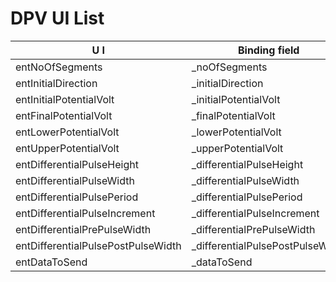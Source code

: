 
# DPV UI List

| U I|Binding field|
|----|-------------|
| entNoOfSegments | _noOfSegments|
| entInitialDirection | _initialDirection |
| entInitialPotentialVolt | _initialPotentialVolt |
| entFinalPotentialVolt | _finalPotentialVolt |
| entLowerPotentialVolt | _lowerPotentialVolt |
| entUpperPotentialVolt   | _upperPotentialVolt |
| entDifferentialPulseHeight   | _differentialPulseHeight |
| entDifferentialPulseWidth   | _differentialPulseWidth |
| entDifferentialPulsePeriod  | _differentialPulsePeriod |
| entDifferentialPulseIncrement   | _differentialPulseIncrement |
| entDifferentialPrePulseWidth   | _differentialPrePulseWidth |
| entDifferentialPulsePostPulseWidth   | _differentialPulsePostPulseWidth |
| entDataToSend   | _dataToSend |











